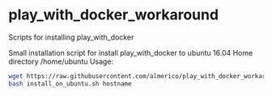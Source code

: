 # play_with_docker_workaround
Scripts for installing play_with_docker 

Small installation script for install play_with_docker to ubuntu 16.04 
Home directory /home/ubuntu 
Usage: 
```bash
wget https://raw.githubusercontent.com/almerico/play_with_docker_workaround/master/install_on_ubuntu.sh
bash install_on_ubuntu.sh hostname
```
